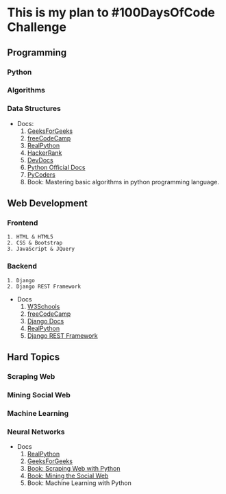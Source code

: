 # This is my plan to #100DaysOfCode Challenge

## Programming

### Python
### Algorithms
### Data Structures

- Docs:
    1. [GeeksForGeeks](https://www.geeksforgeeks.org/)
    2. [freeCodeCamp](https://learn.freecodecamp.org/)
    3. [RealPython](https://realpython.com/)
    4. [HackerRank](https://www.hackerrank.com/)
    5. [DevDocs](http://devdocs.io/)
    6. [Python Official Docs](https://www.python.org/)
    7. [PyCoders](https://pycoders.com/)
    8. Book: Mastering basic algorithms in python programming language.    

## Web Development

### Frontend
    1. HTML & HTML5
    2. CSS & Bootstrap
    3. JavaScript & JQuery

### Backend
    1. Django
    2. Django REST Framework

- Docs
    1. [W3Schools](http://www.w3schools.com/)
    2. [freeCodeCamp](https://learn.freecodecamp.org/)
    3. [Django Docs](https://devdocs.io/django~2.1-guides/)
    4. [RealPython](https://realpython.com/)
    5. [Django REST Framework](https://www.django-rest-framework.org/)

## Hard Topics

### Scraping Web
### Mining Social Web
### Machine Learning
### Neural Networks

- Docs
    1. [RealPython](https://realpython.com/)
    2. [GeeksForGeeks](https://www.geeksforgeeks.org/)
    3. [Book: Scraping Web with Python](https://github.com/REMitchell/python-scraping)
    4. [Book: Mining the Social Web](https://github.com/mikhailklassen/Mining-the-Social-Web-3rd-Edition)
    5. Book: Machine Learning with Python